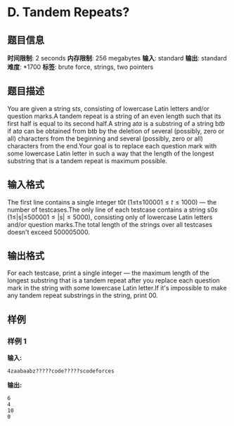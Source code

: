 # D. Tandem Repeats?

## 题目信息

**时间限制**: 2 seconds
**内存限制**: 256 megabytes
**输入**: standard
**输出**: standard
**难度**: *1700
**标签**: brute force, strings, two pointers

## 题目描述

You are given a string s$t$$s$, consisting of lowercase Latin letters and/or question marks.A tandem repeat is a string of an even length such that its first half is equal to its second half.A string a$t$$a$ is a substring of a string b$t$$b$ if a$t$$a$ can be obtained from b$t$$b$ by the deletion of several (possibly, zero or all) characters from the beginning and several (possibly, zero or all) characters from the end.Your goal is to replace each question mark with some lowercase Latin letter in such a way that the length of the longest substring that is a tandem repeat is maximum possible.

## 输入格式

The first line contains a single integer t$0$$t$ (1≤t≤1000$0$$1 \le t \le 1000$) — the number of testcases.The only line of each testcase contains a string s$0$$s$ (1≤|s|≤5000$0$$1 \le |s| \le 5000$), consisting only of lowercase Latin letters and/or question marks.The total length of the strings over all testcases doesn't exceed 5000$0$$5000$.

## 输出格式

For each testcase, print a single integer — the maximum length of the longest substring that is a tandem repeat after you replace each question mark in the string with some lowercase Latin letter.If it's impossible to make any tandem repeat substrings in the string, print 0$0$.

## 样例

### 样例 1

**输入:**
```
4zaabaabz?????code?????scodeforces
```

**输出:**
```
6
4
10
0
```
